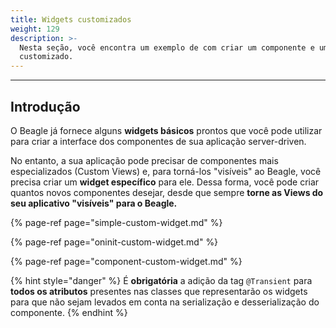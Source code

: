 ```yaml
---
title: Widgets customizados
weight: 129
description: >-
  Nesta seção, você encontra um exemplo de com criar um componente e um widget
  customizado.
---
```


---

## Introdução

O Beagle já fornece alguns **widgets básicos** prontos que você pode utilizar para criar a interface dos componentes de sua aplicação server-driven. 

No entanto, a sua aplicação pode precisar de componentes mais especializados \(Custom Views\) e, para torná-los "visíveis"  ao Beagle, você precisa criar um **widget específico** para ele. Dessa forma, você pode criar quantos novos componentes desejar, desde que sempre **torne as Views do seu aplicativo "visíveis" para o Beagle.**

{% page-ref page="simple-custom-widget.md" %}

{% page-ref page="oninit-custom-widget.md" %}

{% page-ref page="component-custom-widget.md" %}

{% hint style="danger" %}
É **obrigatória** a adição da tag `@Transient` para **todos os atributos** presentes nas classes que representarão os widgets para que não sejam levados em conta na serialização e desserialização do componente.
{% endhint %}
